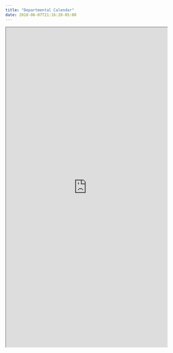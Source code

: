 ```yaml
---
title: "Departmental Calendar"
date: 2018-06-07T21:16:28-05:00
---
```

<iframe src="https://tutd.skedda.com/booking?embedded=true" style="width: 100%; height: 1000px;"></iframe>

